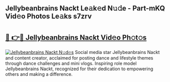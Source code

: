 ## Jellybeanbrains Nackt Le𝚊k𝚎d N𝚞𝚍e - Part-mKQ Vid𝚎o Photos Le𝚊ks s7zrv

# <h2><a href="http://fbao3yf.evod.top/?m=Jellybeanbrains+Nackt">🔗 👉🔴 Jellybeanbrains Nackt Vid𝚎o Ph𝚘t𝚘s</a></h2>

[![Jellybeanbrains Nackt N𝚞d𝚎s](https://i.imgur.com/8V9OHl7.gif)](http://fbao3yf.evod.top/?m=Jellybeanbrains+Nackt)
Social media star Jellybeanbrains Nackt and content creator, acclaimed for posting dance and lifestyle themes through dance challenges and mini vlogs. Inspiring role model Jellybeanbrains Nackt, recognized for their dedication to empowering others and making a difference. 
